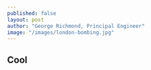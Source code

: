 ```yaml
---
published: false
layout: post
author: "George Richmond, Principal Engineer"
image: "/images/london-bombing.jpg"
---
```


## Cool
